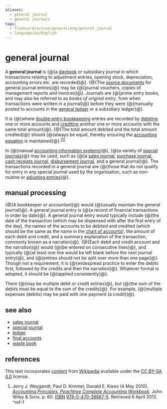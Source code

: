 ```yaml
---
aliases:
  - general journal
  - general journals
tags:
  - flashcard/active/general/eng/general_journal
  - language/in/English
---
```


# general journal

A __general journal__ is {@{a [daybook](bookkeeping.md#daybooks) or subsidiary journal in which transactions relating to adjustment entries, opening stock, depreciation, accounting errors etc. are recorded}@}. {@{The [source documents](source%20document.md) for general journal entries}@} may be {@{journal vouchers, copies of management reports and invoices}@}. Journals are {@{prime entry books, and may also be referred to as _books of original entry_, from when transactions were written in a journal}@} before they were {@{manually posted to accounts in the [general ledger](general%20ledger.md) or a subsidiary ledger}@}. <!--SR:!2025-02-16,102,290!2025-10-12,299,330!2025-03-25,140,310!2025-05-13,174,310!2025-06-25,211,330-->

It is {@{where [double-entry bookkeeping](double-entry%20bookkeeping.md) entries are recorded by [debiting](debits%20and%20credits.md) one or more accounts and [crediting](debits%20and%20credits.md) another one or more accounts with the same total amount}@}. {@{The total amount debited and the total amount credited}@} should {@{always be equal, thereby ensuring the [accounting equation](accounting%20equation.md) is maintained}@}.<sup>[\[1\]](#^ref-1)</sup> <!--SR:!2025-08-01,241,330!2025-07-10,224,330!2025-10-05,292,330-->

In {@{manual [accounting information systems](accounting%20information%20system.md)}@}, {@{a variety of [special journals](special%20journals.md)}@} may be used, such as {@{a [sales journal](sales%20journal.md), [purchase journal](purchase%20journal.md), [cash receipts journal](cash%20receipts%20journal.md), [disbursement journal](disbursement%20journal.md), and a general journal}@}. The transactions recorded in a general journal are {@{those that do not qualify for entry in any special journal used by the organisation, such as non-routine or [adjusting entries](adjusting%20entries.md)}@}. <!--SR:!2025-09-27,288,330!2025-10-26,309,330!2025-07-05,206,290!2025-07-06,187,270-->

## manual processing

{@{A bookkeeper or accountant}@} would {@{usually maintain the general journal}@}. A general journal entry is {@{a record of financial transactions in order by date}@}. A general journal entry would typically include {@{the date of the transaction (which may be dispensed with after the first entry of the day), the names of the accounts to be debited and credited (which should be the same as the name in the [chart of accounts](chart%20of%20accounts.md)), the amount of each debit and credit, and a summary explanation of the transaction, commonly known as a narration}@}. {@{Each debit and credit account and the narration}@} would {@{be entered on consecutive lines}@}, and typically {@{at least one line would be left blank before the next journal entry}@}, and {@{entries should not be split over more than one page}@}. Though not a requirement, it is {@{widespread practice to enter the debits first, followed by the credits and then the narration}@}. Whatever format is adopted, it should be {@{applied consistently}@}. <!--SR:!2025-10-31,314,330!2025-07-23,234,330!2025-04-14,156,310!2025-01-10,76,270!2025-10-31,313,330!2025-08-25,261,330!2025-03-08,116,290!2025-07-09,208,310!2025-03-04,116,290!2025-07-19,231,330-->

There {@{may be multiple debit or credit entries}@}, but {@{the sum of the debits must be equal to the sum of the credits}@}. For example, {@{multiple expenses (debits) may be paid with one payment (a credit)}@}. <!--SR:!2025-07-12,225,330!2025-09-10,274,330!2025-04-05,149,310-->

## see also

- [sales journal](sales%20journal.md)
- [special journal](special%20journals.md)
- [ledger](ledger.md)
- [final accounts](final%20accounts.md)
- [waste book](waste%20book.md)

## references

This text incorporates [content](https://en.wikipedia.org/wiki/general_journal) from [Wikipedia](Wikipedia.md) available under the [CC BY-SA 4.0](https://creativecommons.org/licenses/by-sa/4.0/) license.

1. Jerry J. Weygandt; Paul D. Kimmel; Donald E. Kieso (4 May 2010). [_Accounting Principles, Peachtree Complete Accounting Workbook_](https://books.google.com/books?id=sIbsykiMY3MC&pg=PA60). John Wiley & Sons. p. 60. [ISBN](ISBN.md) [978-0-470-38667-5](https://en.wikipedia.org/wiki/Special:BookSources/978-0-470-38667-5). Retrieved 6 April 2012. <a id="^ref-1"></a>^ref-1
